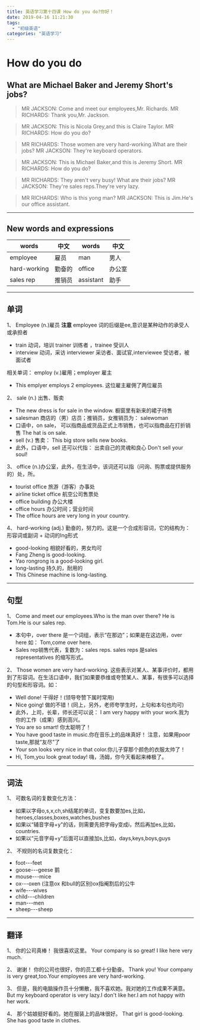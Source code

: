 ```yaml
---
title: 英语学习第十四课 How do you do?你好！
date: 2019-04-16 11:21:30
tags: 
  - "初级英语"
categories: "英语学习"
---
```

# How do you do
## What are Michael Baker and Jeremy Short's jobs?
> MR JACKSON: Come and meet our employees,Mr. Richards.
> MR RICHARDS: Thank you,Mr. Jackson.

> MR JACKSON: This is Nicola Grey,and this is Claire Taylor.
> MR RICHARDS: How do you do?

> MR RICHARDS: Those women are very hard-working.What are their jobs?
> MR JACKSON: They're keyboard operators.

> MR JACKSON: This is Michael Baker,and this is Jeremy Short.
> MR RICHARDS: How do you do?

> MR RICHARDS: They aren't very busy! What are their jobs?
> MR JACKSON: They're sales reps.They're very lazy.

> MR RICHARDS: Who is this yong man?
> MR JACKSON: This is Jim.He's our office assistant.
---
## New words and expressions
words | 中文 | words | 中文 
--- | --- | --- | ---
employee | 雇员 | man | 男人
hard-working | 勤奋的 | office | 办公室
sales rep | 推销员 | assistant | 助手

---
## 单词
1、 Employee (n.)雇员
**注意** employee 词的后缀是ee,意识是某种动作的承受人或承担者
- train 动词，培训  trainer 训练者 ，trainee 受训人
- interview  动词，采访 interviewer 采访者、面试官,interviewee 受访者，被面试者

相关单词： employ (v.)雇用；employer 雇主
- This emplyer employs 2 employees. 这位雇主雇佣了两位雇员

2、 sale (n.) 出售、贩卖
- The new dress is for sale in the window. 橱窗里有新来的裙子待售
- salesman 商店的（男）店员；推销员，女推销员为： salewoman
- 口语中，on sale， 可以指商品或货品正式上市销售，也可以指商品在打折销售 The hat is on sale.
- sell (v.) 售卖： This big store sells new books.
- 此外，口语中，sell 还可以代指： 出卖自己的灵魂和良心 Don't sell your soul!

3、 office (n.)办公室，此外，在生活中，该词还可以指（问询、购票或提供服务的）处，所。
- tourist office 旅游（游客）办事处
- airline ticket office 航空公司售票处
- office building 办公大楼
- office hours 办公时间；营业时间
- The office hours are very long in your country.

4、 hard-working (adj.) 勤奋的，努力的。这是一个合成形容词，它的结构为： 形容词或副词 + 动词的Ing形式
- good-looking 相貌好看的，男女均可
- Fang Zheng is good-looking. 
- Yao rongrong is a good-looking girl.
- long-lasting 持久的，耐用的
- This Chinese machine is long-lasting.

---
## 句型
1、 Come and meet our employees.Who is the man over there? He is Tom.He is our sales rep.
- 本句中，over there 是一个词组，表示“在那边”；如果是在这边用，over here 如： Tom,come over here.
- Sales rep销售代表，复数为：sales reps. sales reps 是sales representatives 的缩写形式。

2、 Those women are very hard-working.
这些表示对某人、某事评价时，都用到了形容词。在生活口语中，我们如果要恭维或夸赞某人、某事，有很多可以选择的句型和形容词。如：
- Well done! 干得好！(领导夸赞下属时常用)
- Nice going! 做的不错！(同上，另外，老师夸学生时，上句和本句也均可)
- 此外，上司，长辈，师长还可以说： I am very happy with your work.我为你的工作（成果）感到高兴。
- You are so smart! 你太聪明了！
- You have good taste in music.你在音乐上的品味真好！ 注意，如果用poor taste,那就“友尽”了
- Your son looks very nice in that color.你儿子穿那个颜色的衣服太帅了！
- Hi, Tom,you look great today! 嗨，汤姆，你今天看起来棒极了。

---
## 词法
1、 可数名词的复数变化方法：
- 如果以字母o,s,x,ch,sh结尾的单词，变复数要加es,比如，heroes,classes,boxes,watches,bushes
- 如果以“辅音字母+y"的话，则需要先把字母y变成i，然后再加es,比如，countries.
- 如果以“元音字母+y"后面可以直接加s,比如，days,keys,boys,guys

2、 不规则的名词复数变化：
- foot---feet
- goose---geese 鹅
- mouse---mice
- ox---oxen (注意ox 和bull的区别)ox指阉割后的公牛
- wife---wives
- child---children
- man---men
- sheep---sheep

---
## 翻译
1、 你的公司真棒！ 我很喜欢这里。
Your company is so great! I like here very much.

2、 谢谢！ 你的公司也很好，你的员工都十分勤奋。
Thank you! Your company is very great,too.Your employees are very hard-working.

3、 但是，我的电脑操作员十分懒散，我不喜欢她。我对她的工作成果不满意。
But my keyboard operator is very lazy.I don't like her.I am not happy  with her work.

4、 那个姑娘挺好看的。她在服装上的品味很好。
That girl is good-looking. She has good taste in clothes.

